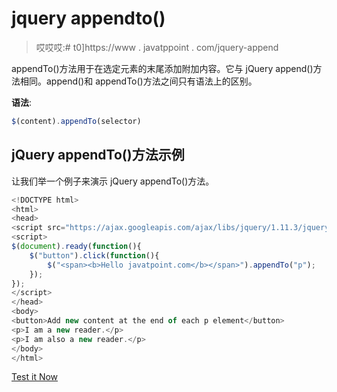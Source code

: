 # jquery appendto()

> 哎哎哎:# t0]https://www . javatppoint . com/jquery-append

appendTo()方法用于在选定元素的末尾添加附加内容。它与 jQuery append()方法相同。append()和 appendTo()方法之间只有语法上的区别。

**语法**:

```js
$(content).appendTo(selector) 

```

## jQuery appendTo()方法示例

让我们举一个例子来演示 jQuery appendTo()方法。

```js
<!DOCTYPE html>
<html>
<head>
<script src="https://ajax.googleapis.com/ajax/libs/jquery/1.11.3/jquery.min.js"></script>
<script>
$(document).ready(function(){
    $("button").click(function(){
        $("<span><b>Hello javatpoint.com</b></span>").appendTo("p");
    });
});
</script>
</head>
<body>
<button>Add new content at the end of each p element</button>
<p>I am a new reader.</p>
<p>I am also a new reader.</p>
</body>
</html>

```

[Test it Now](https://www.javatpoint.com/oprweb/test.jsp?filename=jqueryappendTo1)